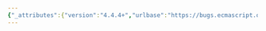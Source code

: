 ```yaml
---
{"_attributes":{"version":"4.4.4+","urlbase":"https://bugs.ecmascript.org/","maintainer":"dherman@mozilla.com"},"bug":{"bug_id":2169,"creation_ts":"2013-11-02 03:23:00 -0700","short_desc":"23.2.5.2.2 %SetIteratorPrototype% [ @@iterator ] (   ): Missing .name description for symbol-valued function","delta_ts":"2013-11-08 13:08:48 -0800","product":"Draft for 6th Edition","component":"technical issue","version":"Rev 20: October 28, 2013 Draft","rep_platform":"All","op_sys":"All","bug_status":"RESOLVED","resolution":"FIXED","priority":"Normal","bug_severity":"normal","everconfirmed":true,"reporter":{"uid":"andrebargull","name":"André Bargull"},"assigned_to":{"uid":"allen","name":"Allen Wirfs-Brock"},"long_desc":[{"commentid":6370,"comment_count":0,"who":{"uid":"andrebargull","name":"André Bargull"},"bug_when":"2013-11-02 03:23:16 -0700","thetext":"23.2.5.2.2 %SetIteratorPrototype% [ @@iterator ] ():\n\n- Missing .name description"},{"commentid":6399,"comment_count":1,"who":{"uid":"allen","name":"Allen Wirfs-Brock"},"bug_when":"2013-11-02 16:56:17 -0700","thetext":"fixed in rev21 editor's draft"},{"commentid":6512,"comment_count":2,"who":{"uid":"allen","name":"Allen Wirfs-Brock"},"bug_when":"2013-11-08 13:08:48 -0800","thetext":"fixed in rev21 draft"}]}}
---
```


